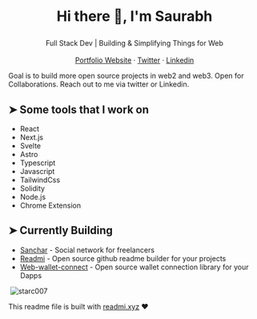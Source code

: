 # <p align="center">Hi there 👋, I'm Saurabh</p>
<p align="center">
  Full Stack Dev | Building & Simplifying Things for Web
    <br />
    <br />
    <a href="https://saura3h.xyz" target="_blank">Portfolio Website</a>
    ·
    <a href="https://twitter.com/saurra3h" target="_blank">Twitter</a>
    ·
    <a href="https://linkedin.com/in/starc007" target="_blank">Linkedin</a>
  </p>

Goal is to build more open source projects in web2 and web3. Open for Collaborations. Reach out to me via twitter or Linkedin.
    
## ➤ Some tools that I work on
- React
- Next.js
- Svelte
- Astro
- Typescript
- Javascript
- TailwindCss
- Solidity
- Node.js
- Chrome Extension

## ➤ Currently Building
- [Sanchar](https://sanchar.xyz) - Social network for freelancers
- [Readmi](https://readmi.xyz) - Open source github readme builder for your projects
- [Web-wallet-connect](https://github.com/starc007/web3-wallet-connect) - Open source wallet connection library for your Dapps

<p>&nbsp;<img src="https://github-readme-stats.vercel.app/api?username=starc007&show_icons=true&locale=en" alt="starc007" /></p>
    

This readme file is built with [readmi.xyz](https://readmi.xyz) ❤️
